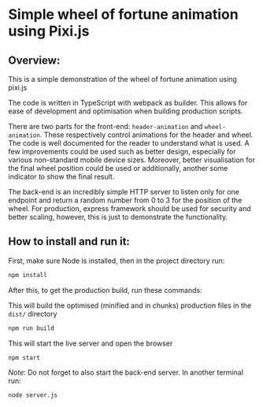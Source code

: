 # Simple wheel of fortune animation using Pixi.js

## Overview:

This is a simple demonstration of the wheel of fortune animation using pixi.js

The code is written in TypeScript with webpack as builder. This allows for ease of development and optimisation when building production scripts.

There are two parts for the front-end: `header-animation` and `wheel-animation`. These respectively control animations for the header and wheel. The code is well documented for the reader to understand what is used. A few improvements could be used such as better design, especially for various non-standard mobile device sizes. Moreover, better visualisation for the final wheel position could be used or additionally, another some indicator to show the final result.

The back-end is an incredibly simple HTTP server to listen only for one endpoint and return a random number from 0 to 3 for the position of the wheel. For production, express framework should be used for security and better scaling, however, this is just to demonstrate the functionality.

## How to install and run it:

First, make sure Node is installed, then in the project directory run:
```sh
npm install
```

After this, to get the production build, run these commands:

This will build the optimised (minified and in chunks) production files in the `dist/` directory
```sh
npm run build
```

This will start the live server and open the browser
```sh
npm start
```

*Note:* Do not forget to also start the back-end server. In another terminal run:
```sh
node server.js
```